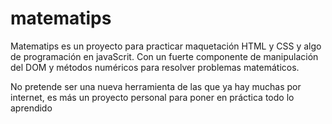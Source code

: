 # matematips

Matematips es un proyecto para practicar maquetación HTML y CSS y algo de programación en javaScrit. Con un fuerte componente de manipulación del DOM y métodos numéricos para resolver problemas
matemáticos. 

No pretende ser una nueva herramienta de las que ya hay muchas por internet, es más un proyecto personal para poner en práctica todo lo aprendido
